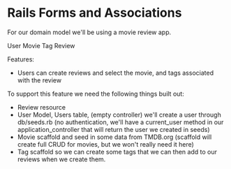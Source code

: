 # Rails Forms and Associations

For our domain model we'll be using a movie review app.

User 
Movie 
Tag
Review

Features:
- Users can create reviews and select the movie, and tags associated with the review

To support this feature we need the following things built out:
- Review resource
- User Model, Users table, (empty controller) we'll create a user through db/seeds.rb (no authentication, we'll have a current_user method in our application_controller that will return the user we created in seeds)
- Movie scaffold and seed in some data from TMDB.org (scaffold will create full CRUD for movies, but we won't really need it here)
- Tag scaffold so we can create some tags that we can then add to our reviews when we create them.
